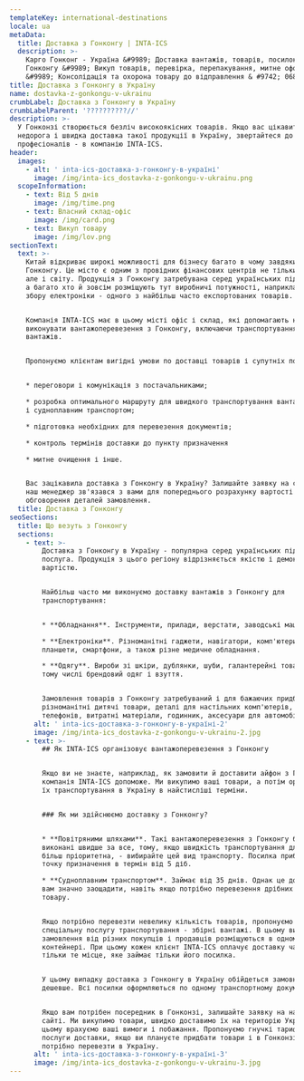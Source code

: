 ```yaml
---
templateKey: international-destinations
locale: ua
metaData:
  title: Доставка з Гонконгу | INTA-ICS
  description: >-
    Карго Гонконг - Україна &#9989; Доставка вантажів, товарів, посилок з
    Гонконгу &#9989; Викуп товарів, перевірка, перепакування, митне оформлення
    &#9989; Консолідація та охорона товару до відправлення & #9742; 068 5555 999
title: Доставка з Гонконгу в Україну
name: dostavka-z-gonkongu-v-ukrainu
crumbLabel: Доставка з Гонконгу в Україну
crumbLabelParent: '??????????//'
description: >-
  У Гонконзі створюється безліч високоякісних товарів. Якщо вас цікавить
  недорога і швидка доставка такої продукції в Україну, звертайтеся до
  професіоналів - в компанію INTA-ICS.
header:
  images:
    - alt: ' inta-ics-доставка-з-гонконгу-в-україні'
      image: /img/inta-ics_dostavka-z-gonkongu-v-ukrainu.png
  scopeInformation:
    - text: Від 5 днів
      image: /img/time.png
    - text: Власний склад-офіс
      image: /img/card.png
    - text: Викуп товару
      image: /img/lov.png
sectionText:
  text: >-
    Китай відкриває широкі можливості для бізнесу багато в чому завдяки
    Гонконгу. Це місто є одним з провідних фінансових центрів не тільки Азії,
    але і світу. Продукція з Гонконгу затребувана серед українських підприємців,
    а багато хто й зовсім розміщують тут виробничі потужності, наприклад, для
    збору електроніки - одного з найбільш часто експортованих товарів.


    Компанія INTA-ICS має в цьому місті офіс і склад, які допомагають нам
    виконувати вантажоперевезення з Гонконгу, включаючи транспортування збірних
    вантажів.


    Пропонуємо клієнтам вигідні умови по доставці товарів і супутніх послуг:


    * переговори і комунікація з постачальниками;

    * розробка оптимального маршруту для швидкого транспортування вантажів авіа-
    і судноплавним транспортом;

    * підготовка необхідних для перевезення документів;

    * контроль термінів доставки до пункту призначення

    * митне очищення і інше.


    Вас зацікавила доставка з Гонконгу в Україну? Залишайте заявку на сайті, щоб
    наш менеджер зв'язався з вами для попереднього розрахунку вартості послуг і
    обговорення деталей замовлення.
  title: Доставка з Гонконгу
seoSections:
  title: Що везуть з Гонконгу
  sections:
    - text: >-
        Доставка з Гонконгу в Україну - популярна серед українських підприємців
        послуга. Продукція з цього регіону відрізняється якістю і демократичною
        вартістю.


        Найбільш часто ми виконуємо доставку вантажів з Гонконгу для
        транспортування:


        * **Обладнання**. Інструменти, прилади, верстати, заводські машини.

        * **Електроніки**. Різноманітні гаджети, навігатори, комп'ютери,
        планшети, смартфони, а також різне медичне обладнання.

        * **Одягу**. Вироби зі шкіри, дублянки, шуби, галантерейні товари, в
        тому числі брендовий одяг і взуття.


        Замовлення товарів з Гонконгу затребуваний і для бажаючих придбати
        різноманітні дитячі товари, деталі для настільних комп'ютерів, мобільних
        телефонів, витратні матеріали, годинник, аксесуари для автомобілів.
      alt: ' inta-ics-доставка-з-гонконгу-в-україні-2'
      image: /img/inta-ics_dostavka-z-gonkongu-v-ukrainu-2.jpg
    - text: >-
        ## Як INTA-ICS організовує вантажоперевезення з Гонконгу


        Якщо ви не знаєте, наприклад, як замовити й доставити айфон з Гонконгу,
        компанія INTA-ICS допоможе. Ми викупимо ваші товари, а потім організуємо
        їх транспортування в Україну в найстисліші терміни.


        ### Як ми здійснюємо доставку з Гонконгу?


        * **Повітряними шляхами**. Такі вантажоперевезення з Гонконгу будуть
        виконані швидше за все, тому, якщо швидкість транспортування для вас
        більш пріоритетна, - вибирайте цей вид транспорту. Посилка прибуде в
        точку призначення в термін від 5 діб.

        * **Судноплавним транспортом**. Займає від 35 днів. Однак це дозволить
        вам значно заощадити, навіть якщо потрібно перевезення дрібних партій
        товару.


        Якщо потрібно перевезти невелику кількість товарів, пропонуємо вам
        спеціальну послугу транспортування - збірні вантажі. В цьому випадку
        замовлення від різних покупців і продавців розміщуються в одному
        контейнері. При цьому кожен клієнт INTA-ICS оплачує доставку частково -
        тільки те місце, яке займає тільки його посилка.


        У цьому випадку доставка з Гонконгу в Україну обійдеться замовникам ще
        дешевше. Всі посилки оформляються по одному транспортному документу.


        Якщо вам потрібен посередник в Гонконзі, залишайте заявку на нашому
        сайті. Ми викупимо товари, швидко доставимо їх на територію України, при
        цьому врахуємо ваші вимоги і побажання. Пропонуємо гнучкі тарифи на
        послуги доставки, якщо ви плануєте придбати товари і в Гонконзі і їх
        потрібно перевезти в Україну.
      alt: ' inta-ics-доставка-з-гонконгу-в-україні-3'
      image: /img/inta-ics_dostavka-z-gonkongu-v-ukrainu-3.jpg
---
```

